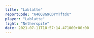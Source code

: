 ```yaml
---
title: "Lablatte"
reportCode: "A46Q8G9CDrYTftdK"
player: "Lablatte"
fight: "Netherspite"
date: 2021-07-11T18:57:14.471000+00:00
---
```

